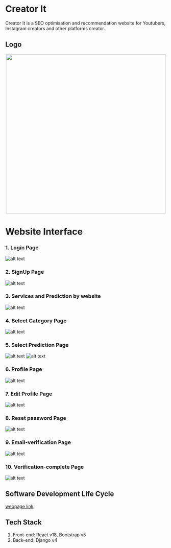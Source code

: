 # Creator It
Creator It is a SEO optimisation and recommendation website for Youtubers, Instagram creators and other platforms creator.

## Logo
<!-- ![alt text]( ) -->
<p align="center">
<img src="images/logo.png" width="500"/>
</p>

# Website Interface
### 1. Login Page
![alt text](images/1.png)
### 2. SignUp Page
![alt text](images/2.png)
### 3. Services and Prediction by website
![alt text](images/3.png)
### 4. Select Category Page
![alt text](images/4.png)
### 5. Select Prediction Page
![alt text](images/5.png)
![alt text](images/6.png)
### 6. Profile Page
![alt text](images/7.png)
### 7. Edit Profile Page
![alt text](images/8.png)
### 8. Reset password Page
![alt text](images/9.png)
### 9. Email-verification Page
![alt text](images/10.png)
### 10. Verification-complete Page
![alt text](images/11.png)



## Software Development Life Cycle
[webpage link](https://github.com/polonium31/creator_it/tree/main/SDLC)

## Tech Stack
1. Front-end: React v18, Bootstrap v5 
2. Back-end: Django v4
